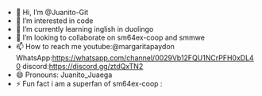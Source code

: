 - 👋 Hi, I’m @Juanito-Git
- 👀 I’m interested in code
- 🌱 I’m currently learning inglish in duolingo 
- 💞️ I’m looking to collaborate on sm64ex-coop and smmwe
- 📫 How to reach me youtube:@margaritapaydon WhatsApp:https://whatsapp.com/channel/0029Vb12FQU1NCrPFH0xDL40 discord:https://discord.gg/ztdQxTN2
- 😄 Pronouns: Juanito_Juaega
- ⚡ Fun fact i am a superfan of sm64ex-coop : 

<!---
Juanito-Git/Juanito-Git is a ✨ special ✨ repository because its `README.md` (this file) appears on your GitHub profile.
You can click the Preview link to take a look at your changes.
--->
